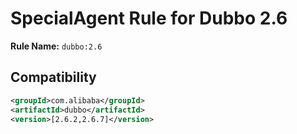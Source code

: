 # SpecialAgent Rule for Dubbo 2.6

**Rule Name:** `dubbo:2.6`

## Compatibility

```xml
<groupId>com.alibaba</groupId>
<artifactId>dubbo</artifactId>
<version>[2.6.2,2.6.7]</version>
```
